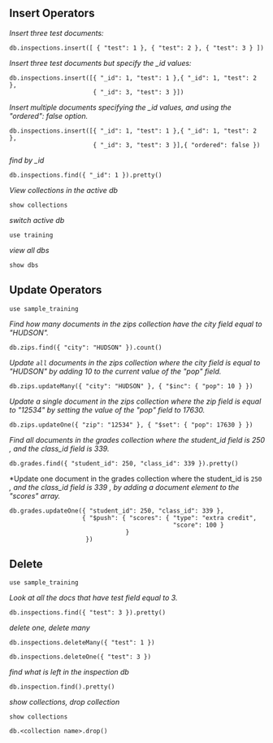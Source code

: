 
## Insert Operators

*Insert three test documents:*
```
db.inspections.insert([ { "test": 1 }, { "test": 2 }, { "test": 3 } ])
```

*Insert three test documents but specify the _id values:*
```
db.inspections.insert([{ "_id": 1, "test": 1 },{ "_id": 1, "test": 2 },
                       { "_id": 3, "test": 3 }])
```     
*Insert multiple documents specifying the _id values, and using the "ordered": false option.*
```
db.inspections.insert([{ "_id": 1, "test": 1 },{ "_id": 1, "test": 2 },
                       { "_id": 3, "test": 3 }],{ "ordered": false })
```


*find by _id*

```
db.inspections.find({ "_id": 1 }).pretty()
```

*View collections in the active db*
```
show collections

```
*switch active db*
```
use training
```

*view all dbs*
```
show dbs
```

## Update Operators

```
use sample_training
```

*Find how many documents in the zips collection have the city field equal to "HUDSON".*
```
db.zips.find({ "city": "HUDSON" }).count()
```

*Update `all` documents in the zips collection where the city field is equal to "HUDSON" by adding 10 to the current value of the "pop" field.*

```
db.zips.updateMany({ "city": "HUDSON" }, { "$inc": { "pop": 10 } })
```

*Update a single document in the zips collection where the zip field is equal to "12534" by setting the value of the "pop" field to 17630.*
```
db.zips.updateOne({ "zip": "12534" }, { "$set": { "pop": 17630 } })
```

*Find all documents in the grades collection where the student_id field is 250 , and the class_id field is 339.*
```
db.grades.find({ "student_id": 250, "class_id": 339 }).pretty()
```

*Update one document in the grades collection where the student_id is ``250`` *, and the class_id field is 339 , by adding a document element to the "scores" array.*
```
db.grades.updateOne({ "student_id": 250, "class_id": 339 },
                    { "$push": { "scores": { "type": "extra credit",
                                             "score": 100 }
                                }
                     })
```
## Delete

```
use sample_training
```

*Look at all the docs that have test field equal to 3.*
```
db.inspections.find({ "test": 3 }).pretty()
```
*delete one, delete many*
```
db.inspections.deleteMany({ "test": 1 })

db.inspections.deleteOne({ "test": 3 })

```
*find what is left in the inspection db*
```
db.inspection.find().pretty()
```

*show collections, drop collection*

```
show collections

db.<collection name>.drop()
```
